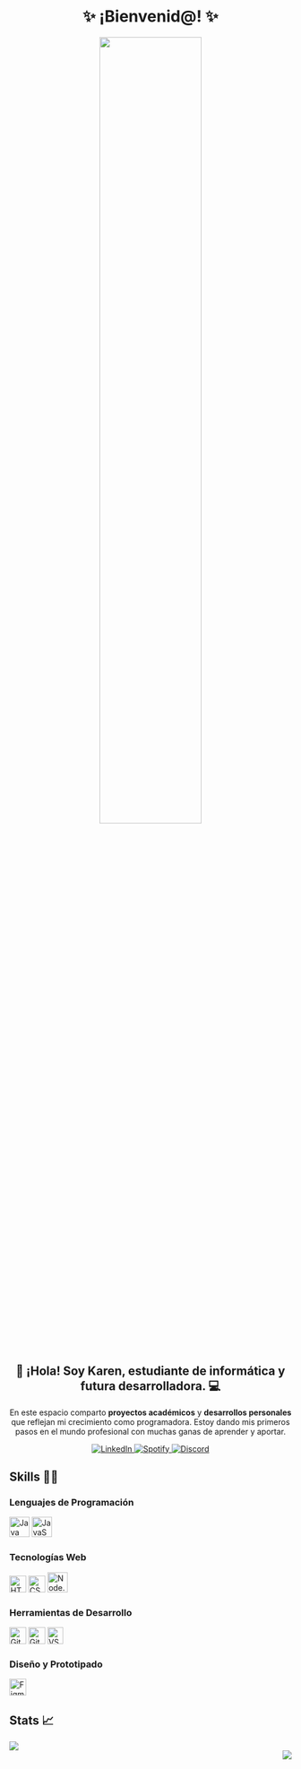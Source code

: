 
<h1 align="center">✨ ¡Bienvenid@! ✨</h1>

<p align="center">
  <img src="https://64.media.tumblr.com/d928bb477931eda6e575737c20e4040b/5e9cd4a37d78e6c3-51/s640x960/9a27a3e258bd53c5a4cc1cf23faa6f4825424a3e.gif" width="60%" />
</p>

<h2 align="center">👋 ¡Hola! Soy <b>Karen</b>, estudiante de informática y futura desarrolladora. 💻</h2>

<p align="center">
  En este espacio comparto <b>proyectos académicos</b> y <b>desarrollos personales</b> que reflejan mi crecimiento como programadora.  
  Estoy dando mis primeros pasos en el mundo profesional con muchas ganas de aprender y aportar.
</p>


<p align="center">
  <a href="https://www.linkedin.com/in/karen-giannetto" target="_blank">
    <img src="https://img.shields.io/badge/LinkedIn-%230077B5.svg?style=for-the-badge&logo=linkedin&logoColor=white" alt="LinkedIn">
  </a>
  <a href="https://open.spotify.com/user/iiyffwy2fpe2gvxus76uzufcx?si=yZYHNeggTgOGASLrnQJdeQ" target="_blank">
    <img src="https://img.shields.io/badge/Spotify-1ED760?style=for-the-badge&logo=spotify&logoColor=white" alt="Spotify">
  </a>
  <a href="https://discord.com/channels/@karengiannetto" target="_blank">
    <img src="https://img.shields.io/badge/Discord-%235865F2.svg?style=for-the-badge&logo=discord&logoColor=white" alt="Discord">
  </a>
</p>



## Skills 👩‍💻​

### Lenguajes de Programación
<p align="left">
  <img src="https://raw.githubusercontent.com/danielcranney/readme-generator/main/public/icons/skills/java-colored.svg" width="36" height="36" alt="Java" title="Java" />
  <img src="https://raw.githubusercontent.com/danielcranney/readme-generator/main/public/icons/skills/javascript-colored.svg" width="36" height="36" alt="JavaScript" title="JavaScript" />
</p>

### Tecnologías Web
<p align="left">
  <img src="https://raw.githubusercontent.com/danielcranney/readme-generator/main/public/icons/skills/html5-colored.svg" width="30" height="30" alt="HTML" title="HTML" />
  <img src="https://raw.githubusercontent.com/danielcranney/readme-generator/main/public/icons/skills/css3-colored.svg" width="30" height="30" alt="CSS" title="CSS" />
  <!-- <img src="https://raw.githubusercontent.com/danielcranney/readme-generator/main/public/icons/skills/bootstrap-colored.svg" width="30" height="30" alt="Bootstrap" title="Bootstrap" /> -->
  <img src="https://raw.githubusercontent.com/danielcranney/readme-generator/main/public/icons/skills/nodejs-colored.svg" width="36" height="36" alt="Node.js" title="Node.js" />
</p>

### Herramientas de Desarrollo
<p align="left">
  <img src="https://profilinator.rishav.dev/skills-assets/git-scm-icon.svg" height="30" alt="Git" title="Git" />
  <img src="https://github.com/fluidicon.png" height="30" alt="GitHub" title="GitHub" />
  <img src="https://upload.wikimedia.org/wikipedia/commons/9/9a/Visual_Studio_Code_1.35_icon.svg" width="28" height="30" alt="VS Code" title="Visual Studio Code" />
</p>

### Diseño y Prototipado
<p align="left">
  <img src="https://raw.githubusercontent.com/danielcranney/readme-generator/main/public/icons/skills/figma-colored.svg" width="30" height="30" alt="Figma" title="Figma" />
</p>



## Stats 📈​

<div align="left">
  <img src="https://github-readme-stats.vercel.app/api/top-langs/?username=karug1999&layout=compact&theme=tokyonight&hide_border=true" />
</div>

<div align="right">
  <img src="https://github-readme-stats.vercel.app/api?username=karug1999&show_icons=true&count_private=true&hide_border=true&theme=tokyonight" />
</div>


